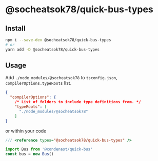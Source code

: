 # @socheatsok78/quick-bus-types

## Install

```sh
npm i --save-dev @socheatsok78/quick-bus-types
# or
yarn add -D @socheatsok78/quick-bus-types
```

## Usage

Add `./node_modules/@socheatsok78` to `tsconfig.json`, `compilerOptions.typeRoots` list.

```json
{
  "compilerOptions": {
    /* List of folders to include type definitions from. */
    "typeRoots": [
      "./node_modules/@socheatsok78"
    ]
}
```

or within your code

```js
/// <reference types="@socheatsok78/quick-bus-types" />

import Bus from '@condenast/quick-bus'
const bus = new Bus()
```
